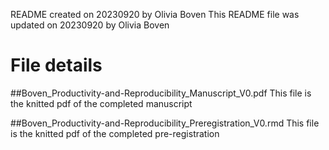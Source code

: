 README created on 20230920 by Olivia Boven 
This README file was updated on 20230920 by Olivia Boven 

# File details

##Boven_Productivity-and-Reproducibility_Manuscript_V0.pdf
This file is the knitted pdf of the completed manuscript

##Boven_Productivity-and-Reproducibility_Preregistration_V0.rmd
This file is the knitted pdf of the completed pre-registration